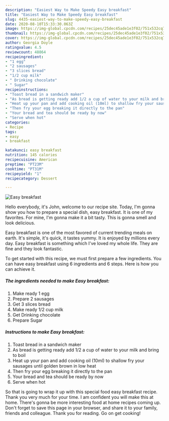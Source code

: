```yaml
---
description: "Easiest Way to Make Speedy Easy breakfast"
title: "Easiest Way to Make Speedy Easy breakfast"
slug: 4435-easiest-way-to-make-speedy-easy-breakfast
date: 2020-08-10T15:33:30.063Z
image: https://img-global.cpcdn.com/recipes/25dec45ade1e3f02/751x532cq70/easy-breakfast-recipe-main-photo.jpg
thumbnail: https://img-global.cpcdn.com/recipes/25dec45ade1e3f02/751x532cq70/easy-breakfast-recipe-main-photo.jpg
cover: https://img-global.cpcdn.com/recipes/25dec45ade1e3f02/751x532cq70/easy-breakfast-recipe-main-photo.jpg
author: Georgia Doyle
ratingvalue: 4.5
reviewcount: 48864
recipeingredient:
- "1 egg"
- "2 sausages"
- "3 slices bread"
- "1/2 cup milk"
- " Drinking chocolate"
- " Sugar"
recipeinstructions:
- "Toast bread in a sandwich maker"
- "As bread is getting ready add 1/2 a cup of water to your milk and bring to boil"
- "Heat up your pan and add cooking oil (10ml) to shallow fry your sausages until golden brown in low heat"
- "Then fry your egg breaking it directly to the pan"
- "Your bread and tea should be ready by now"
- "Serve when hot"
categories:
- Recipe
tags:
- easy
- breakfast

katakunci: easy breakfast 
nutrition: 145 calories
recipecuisine: American
preptime: "PT23M"
cooktime: "PT31M"
recipeyield: "1"
recipecategory: Dessert

---
```



![Easy breakfast](https://img-global.cpcdn.com/recipes/25dec45ade1e3f02/751x532cq70/easy-breakfast-recipe-main-photo.jpg)

Hello everybody, it's John, welcome to our recipe site. Today, I'm gonna show you how to prepare a special dish, easy breakfast. It is one of my favorites. For mine, I'm gonna make it a bit tasty. This is gonna smell and look delicious.



Easy breakfast is one of the most favored of current trending meals on earth. It's simple, it's quick, it tastes yummy. It is enjoyed by millions every day. Easy breakfast is something which I've loved my whole life. They are fine and they look fantastic.


To get started with this recipe, we must first prepare a few ingredients. You can have easy breakfast using 6 ingredients and 6 steps. Here is how you can achieve it.

<!--inarticleads1-->

##### The ingredients needed to make Easy breakfast:

1. Make ready 1 egg
1. Prepare 2 sausages
1. Get 3 slices bread
1. Make ready 1/2 cup milk
1. Get  Drinking chocolate
1. Prepare  Sugar




<!--inarticleads2-->

##### Instructions to make Easy breakfast:

1. Toast bread in a sandwich maker
1. As bread is getting ready add 1/2 a cup of water to your milk and bring to boil
1. Heat up your pan and add cooking oil (10ml) to shallow fry your sausages until golden brown in low heat
1. Then fry your egg breaking it directly to the pan
1. Your bread and tea should be ready by now
1. Serve when hot




So that is going to wrap it up with this special food easy breakfast recipe. Thank you very much for your time. I am confident you will make this at home. There's gonna be more interesting food at home recipes coming up. Don't forget to save this page in your browser, and share it to your family, friends and colleague. Thank you for reading. Go on get cooking!

